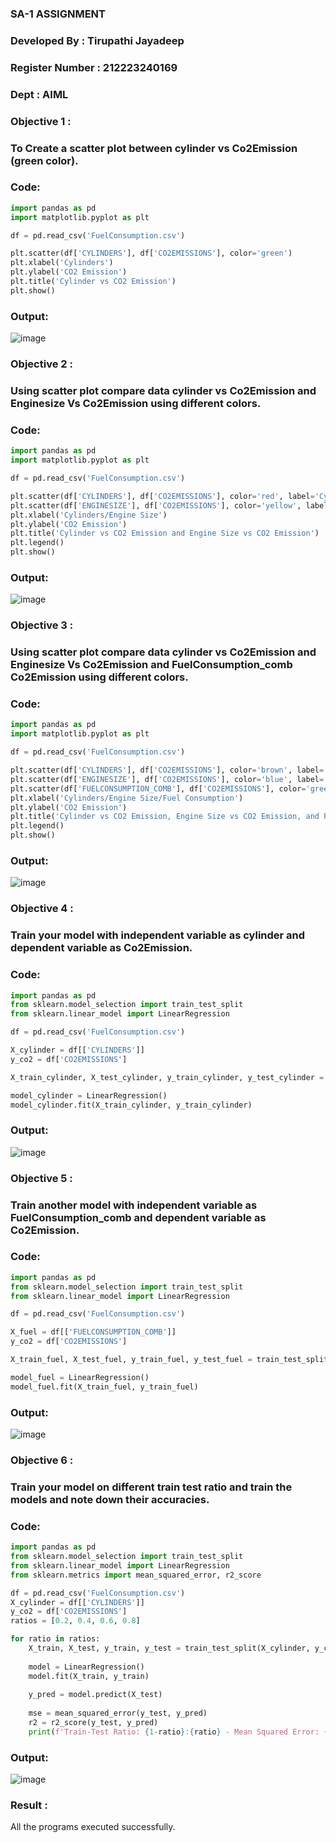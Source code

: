 ### SA-1 ASSIGNMENT
### Developed By : Tirupathi Jayadeep
### Register Number : 212223240169
### Dept : AIML


### Objective 1 :
### To Create a scatter plot between cylinder vs Co2Emission (green color).
### Code:
```python
import pandas as pd
import matplotlib.pyplot as plt

df = pd.read_csv('FuelConsumption.csv')

plt.scatter(df['CYLINDERS'], df['CO2EMISSIONS'], color='green')
plt.xlabel('Cylinders')
plt.ylabel('CO2 Emission')
plt.title('Cylinder vs CO2 Emission')
plt.show()
```
### Output:
![image](https://github.com/23004426/ML-WORKSHOP/assets/144979327/9b32cf6c-ec0b-4ca4-961d-4ee459eb2ae1)


### Objective 2 :
### Using scatter plot compare data cylinder vs Co2Emission and Enginesize Vs Co2Emission using different colors.
### Code:
```python
import pandas as pd
import matplotlib.pyplot as plt

df = pd.read_csv('FuelConsumption.csv')

plt.scatter(df['CYLINDERS'], df['CO2EMISSIONS'], color='red', label='Cylinder')
plt.scatter(df['ENGINESIZE'], df['CO2EMISSIONS'], color='yellow', label='Engine Size')
plt.xlabel('Cylinders/Engine Size')
plt.ylabel('CO2 Emission')
plt.title('Cylinder vs CO2 Emission and Engine Size vs CO2 Emission')
plt.legend()
plt.show()
```
### Output:
![image](https://github.com/23004426/ML-WORKSHOP/assets/144979327/213b2d1d-f11e-4cd4-b434-bda4d84d547c)


### Objective 3 :
### Using scatter plot compare data cylinder vs Co2Emission and Enginesize Vs Co2Emission and FuelConsumption_comb Co2Emission using different colors.
### Code:
```python
import pandas as pd
import matplotlib.pyplot as plt

df = pd.read_csv('FuelConsumption.csv')

plt.scatter(df['CYLINDERS'], df['CO2EMISSIONS'], color='brown', label='Cylinder')
plt.scatter(df['ENGINESIZE'], df['CO2EMISSIONS'], color='blue', label='Engine Size')
plt.scatter(df['FUELCONSUMPTION_COMB'], df['CO2EMISSIONS'], color='green', label='Fuel Consumption')
plt.xlabel('Cylinders/Engine Size/Fuel Consumption')
plt.ylabel('CO2 Emission')
plt.title('Cylinder vs CO2 Emission, Engine Size vs CO2 Emission, and Fuel Consumption vs CO2 Emission')
plt.legend()
plt.show()
```
### Output:
![image](https://github.com/23004426/ML-WORKSHOP/assets/144979327/9ea2f30f-3f5c-41dc-aeca-7a7bdc4543a6)

### Objective 4 :
### Train your model with independent variable as cylinder and dependent variable as Co2Emission.
### Code:
```python
import pandas as pd
from sklearn.model_selection import train_test_split
from sklearn.linear_model import LinearRegression

df = pd.read_csv('FuelConsumption.csv')

X_cylinder = df[['CYLINDERS']]
y_co2 = df['CO2EMISSIONS']

X_train_cylinder, X_test_cylinder, y_train_cylinder, y_test_cylinder = train_test_split(X_cylinder, y_co2, test_size=0.2, random_state=42)

model_cylinder = LinearRegression()
model_cylinder.fit(X_train_cylinder, y_train_cylinder)

```
### Output:
![image](https://github.com/23004426/ML-WORKSHOP/assets/144979327/e417c31b-3543-4a48-8b8d-1a39504a79e0)


### Objective 5 :
### Train another model with independent variable as FuelConsumption_comb and dependent variable as Co2Emission.
### Code:
```python
import pandas as pd
from sklearn.model_selection import train_test_split
from sklearn.linear_model import LinearRegression

df = pd.read_csv('FuelConsumption.csv')

X_fuel = df[['FUELCONSUMPTION_COMB']]
y_co2 = df['CO2EMISSIONS']

X_train_fuel, X_test_fuel, y_train_fuel, y_test_fuel = train_test_split(X_fuel, y_co2, test_size=0.2, random_state=42)

model_fuel = LinearRegression()
model_fuel.fit(X_train_fuel, y_train_fuel)
```
### Output:
![image](https://github.com/23004426/ML-WORKSHOP/assets/144979327/67689119-674e-4930-9927-916cd610f859)


### Objective 6 :
### Train your model on different train test ratio and train the models and note down their accuracies.
### Code:
```python
import pandas as pd
from sklearn.model_selection import train_test_split
from sklearn.linear_model import LinearRegression
from sklearn.metrics import mean_squared_error, r2_score

df = pd.read_csv('FuelConsumption.csv')
X_cylinder = df[['CYLINDERS']]
y_co2 = df['CO2EMISSIONS']
ratios = [0.2, 0.4, 0.6, 0.8]

for ratio in ratios:
    X_train, X_test, y_train, y_test = train_test_split(X_cylinder, y_co2, test_size=ratio, random_state=42)
    
    model = LinearRegression()
    model.fit(X_train, y_train)
    
    y_pred = model.predict(X_test)
    
    mse = mean_squared_error(y_test, y_pred)
    r2 = r2_score(y_test, y_pred)
    print(f'Train-Test Ratio: {1-ratio}:{ratio} - Mean Squared Error: {mse:.2f}, R-squared: {r2:.2f}')
```
### Output:
![image](https://github.com/23004426/ML-WORKSHOP/assets/144979327/c846ef5e-fd53-4cc5-8df7-b129bcfd43b4)

### Result : 
All the programs executed successfully.

